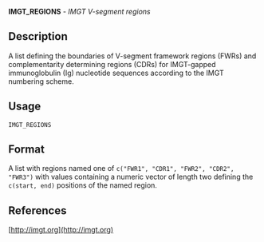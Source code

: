 





**IMGT_REGIONS** - *IMGT V-segment regions*

Description
--------------------

A list defining the boundaries of V-segment framework regions (FWRs) and complementarity 
determining regions (CDRs) for IMGT-gapped immunoglobulin (Ig) nucleotide sequences 
according to the IMGT numbering scheme.


Usage
--------------------
```
IMGT_REGIONS
```



Format
-------------------
A list with regions named one of `c("FWR1", "CDR1", "FWR2", "CDR2", "FWR3")` 
with values containing a numeric vector of length two defining the 
`c(start, end)` positions of the named region.

References
-------------------

[http://imgt.org](http://imgt.org)






